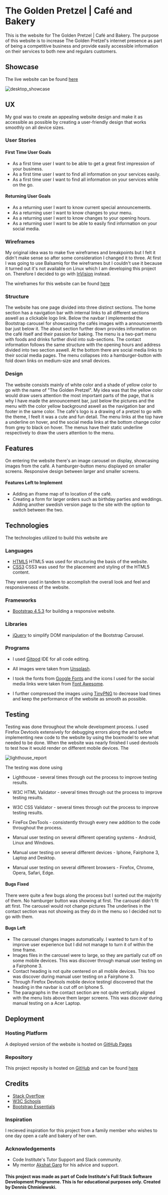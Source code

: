 # The Golden Pretzel | Café and Bakery

This is the website for The Golden Pretzel | Café and Bakery. 
The purpose of this website is to increase
The Golden Pretzel's internet presence as part of being a competitive business and provide easily accessible information on their services to both new and regulars customers.

## Showcase
The live website can be found [here](https://tetrapak-dev.github.io/milestone-project-1/)

![desktop_showcase](https://github.com/tetrapak-dev/milestone-project-1/blob/master/assets/images/showcase_laptop.png)

## UX
My goal was to create an appealing website design and make it as accessible as possible by creating a user-friendly design that works smoothly on all device sizes.

### User Stories

#### First Time User Goals
- As a first time user I want to be able to get a great first impression of your business.
- As a first time user I want to find all information on your services easily.
- As a first time user I want to find all information on your services while on the go.
    
#### Returning User Goals
- As a returning user I want to know current special announcements.
- As a returning user I want to know changes to your menu.
- As a returning user I want to know changes to your opening hours.
- As a returning user I want to be able to easily find information on your social media.

### Wireframes
My original idea was to make five wireframes and breakpoints but I felt it didn't make sense so after some consideration I changed it to three. At first I was going to use Balsamiq for the wireframes but I couldn't use it because it turned out it's not available on Linux which I am developing this project on. Therefore I decided to go with [InVision](https://www.invisionapp.com/) instead.

The wireframes for this website can be found [here](https://dennischmielewski323696.invisionapp.com/freehand/The-Golden-Pretzel-XozP370FD)

### Structure
The website has one page divided into three distinct sections. The home section has a navigation bar with internal links to all different sections aswell as a clickable logo link. Below the navbar I implemented the Bootstrap carousel for showcasing the cafés images with a announcementb bar just below it. The about section further down provides information on the café itself and their passion for baking. The menu is a two-part menu with foods and drinks further divid into sub-sections. The contact information follows the same structure with the opening hours and address divided into two section aswell. At the bottom there are social media links to their social media pages. The menu collapses into a hamburger-button with fold down links on medium-size and small devices.

### Design
The website consists mainly of white color and a shade of yellow color to go with the name of "The Golden Pretzel". My idea was that the yellow color would draw users attention the most important parts of the page, that is why I have made the announcement bar, just below the pictures and the menu with the color yellow background aswell as the navigation bar and footer in the same color. The café's logo is a drawing of a pretzel to go with the theme, I feelt it was a cute and fun detail. The menu links at the top have a underline on hover, and the social media links at the bottom change color from grey to black on hover. The menus have their static underline respectively to draw the users attention to the menu.

## Features
On entering the website there's an image carousel on display, showcasing images from the café. 
A hamburger-button menu displayed on smaller screens.
Responsive design between larger and smaller screens.

#### Features Left to Implement
- Adding an iframe map of to location of the café.
- Creating a form for larger orders such as birthday parties and weddings.
Adding another swedish version page to the site with the option to switch between the two.

## Technologies
The technologies utilized to build this website are

### Languages 
- [HTML5](https://en.wikipedia.org/wiki/HTML5) HTML5 was used for structuring the basis of the website. 
- [CSS3](https://en.wikipedia.org/wiki/CSS#CSS_3) CSS3 was used for the placement and styling of the HTML5 content. 

They were used in tandem to accomplish the overall look and feel and responsiveness of the website. 

### Frameworks

- [Bootstrap 4.5.3](https://getbootstrap.com/docs/4.5/getting-started/introduction/) for building a responsive website.

### Libraries 

- [jQuery](https://jquery.com) to simplify DOM manipulation of the Bootstrap Carousel.

### Programs
- I used [Gitpod](https://www.gitpod.io/) IDE for all code editing.

- All images were taken from [Unsplash](unsplash.com/). 
- I took the fonts from [Google Fonts](https://fonts.google.com/) and the icons I used for the social media links were taken from [Font Awesome](https://fontawesome.com/start).
- I further compressed the images using [TinyPNG](https://tinypng.com/) to decrease load times and keep the performance of the website as smooth as possible.


## Testing
Testing was done throughout the whole development process. I used Firefox Devtools extensively for debugging errors along the and before implementing new code to the website by using the boxmodel to see what needed to be done. When the website was nearly finished I used devtools to test how it would render on different mobile devices. The

![lighthouse_report](https://github.com/tetrapak-dev/milestone-project-1/blob/master/assets/images/Screenshot_2021-04-07%20Lighthouse%20Report%20Viewer.png)

The testing was done using

- Lighthouse - several times through out the process to improve testing results.
- W3C HTML Validator - several times through out the process to improve testing results. 
- W3C CSS Validator - several times through out the process to improve testing results.
- FireFox DevTools - consistently through every new addition to the code throughout the process.

- Manual user testing on several different operating systems - Android, Linux and Windows.
- Manual user testing on several different devices - Iphone, Fairphone 3, Laptop and Desktop.
- Manual user testing on several different browsers - Firefox, Chrome, Opera, Safari, Edge.




#### Bugs Fixed
There were quite a few bugs along the process but I sorted out the majority of them.
No hamburger button was showing at first.
The carousel didn't fit att first.
The carousel would not change pictures
The underlines in the contact section was not showing as they do in the menu so I decided not to go with them.

#### Bugs Left
- The carousel changes images automatically. I wanted to turn it of to improve user experience but I did not manage to turn it of within the time frame.
- Images files in the carousel were to large, so they are partially cut off on some mobile devices. This was discover through manual user testing on a Fairphone 3.
- Contact heading is not quite centered on all mobile devices. This too was discover during manual user testing on a Fairphone 3.
- Through Firefox Devtools mobile device testingI discovered that the heading in the navbar is cut off on Iphone 5.
- The paragraphs in the contact section are not quite vertically aligned with the menu lists above them larger screens. This was discover during manual testing on a Acer Laptop.

## Deployment

### Hosting Platform
A deployed version of the website is hosted on [GitHub Pages](https://pages.github.com/)

### Repository
This project reposity is hosted on [GitHub](https://github.com/) and can be found [here](https://github.com/tetrapak-dev/milestone-project-1)

## Credits
- [Stack Overflow](https://stackoverflow.com/)
- [W3C Schools](https://www.w3schools.com/)
- [Bootstrap Essentials](https://ajgreaves.github.io/bootstrap-grid-demo/index.html)

### Inspiration
I recieved inspiration for this project from a family member who wishes to one day open a café and bakery of her own.

### Acknowledgements
- Code Institute's Tutor Support and Slack community.
- My mentor [Akshat Garg](https://github.com/akshatnitd) for his advice and support.

#### This project was made as part of Code Institute's Full Stack Software Development Programme.  This is for educational purposes only.      Created by Dennis Chmielewski.